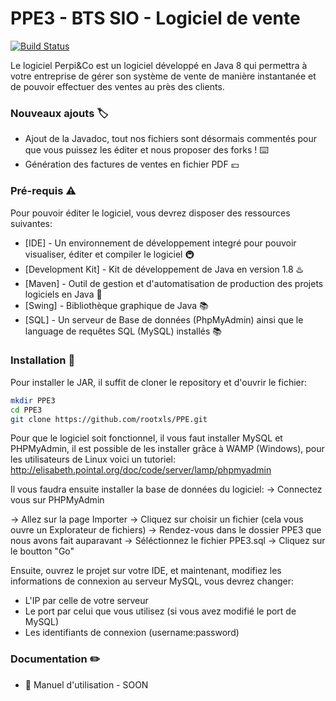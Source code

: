 # PPE3 - BTS SIO - Logiciel de vente

[![Build Status](https://travis-ci.org/joemccann/dillinger.svg?branch=master)](https://travis-ci.org/joemccann/dillinger)

Le logiciel Perpi&Co est un logiciel développé en Java 8 qui permettra à votre entreprise de gérer son système de vente de manière instantanée et de pouvoir effectuer des ventes au près des clients.

### Nouveaux ajouts 🏷️

  - Ajout de la Javadoc, tout nos fichiers sont désormais commentés pour que vous puissez les éditer et nous proposer des forks ! ⌨️
  - Génération des factures de ventes en fichier PDF 💴

### Pré-requis ⚠️

Pour pouvoir éditer le logiciel, vous devrez disposer des ressources suivantes:

* [IDE] - Un environnement de développement integré pour pouvoir visualiser, éditer et compiler le logiciel 🚇
* [Development Kit] - Kit de développement de Java en version 1.8 ♨️
* [Maven] - Outil de gestion et d'automatisation de production des projets logiciels en Java 🌊
* [Swing] - Bibliothèque graphique de Java 📚
* [SQL] - Un serveur de Base de données (PhpMyAdmin) ainsi que le language de requêtes SQL (MySQL) installés 📚

### Installation 📁

Pour installer le JAR, il suffit de cloner le repository et d'ouvrir le fichier:

```sh
mkdir PPE3
cd PPE3
git clone https://github.com/rootxls/PPE.git
```

Pour que le logiciel soit fonctionnel, il vous faut installer MySQL et PHPMyAdmin, il est possible de les installer grâce à WAMP (Windows), pour les utilisateurs de Linux voici un tutoriel: http://elisabeth.pointal.org/doc/code/server/lamp/phpmyadmin

Il vous faudra ensuite installer la base de données du logiciel:
 -> Connectez vous sur PHPMyAdmin
 
 -> Allez sur la page Importer
 -> Cliquez sur choisir un fichier (cela vous ouvre un Explorateur de fichiers)
 -> Rendez-vous dans le dossier PPE3 que nous avons fait auparavant
 -> Séléctionnez le fichier PPE3.sql
 -> Cliquez sur le boutton "Go"
 
 Ensuite, ouvrez le projet sur votre IDE, et maintenant, modifiez les informations de connexion au serveur MySQL, vous devrez changer:
 
 - L'IP par celle de votre serveur
 - Le port par celui que vous utilisez (si vous avez modifié le port de MySQL)
 - Les identifiants de connexion (username:password)
 
### Documentation ✏️

  - 📖 Manuel d'utilisation - SOON
